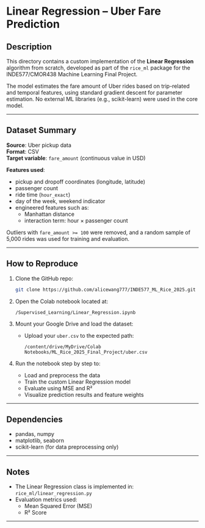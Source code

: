 # Linear Regression – Uber Fare Prediction

## Description

This directory contains a custom implementation of the **Linear Regression** algorithm from scratch, developed as part of the `rice_ml` package for the INDE577/CMOR438 Machine Learning Final Project.

The model estimates the fare amount of Uber rides based on trip-related and temporal features, using standard gradient descent for parameter estimation. No external ML libraries (e.g., scikit-learn) were used in the core model.

---

## Dataset Summary

**Source**: Uber pickup data  
**Format**: CSV  
**Target variable**: `fare_amount` (continuous value in USD)

**Features used**:
- pickup and dropoff coordinates (longitude, latitude)
- passenger count
- ride time (`hour_exact`)
- day of the week, weekend indicator
- engineered features such as:
  - Manhattan distance
  - interaction term: hour × passenger count

Outliers with `fare_amount >= 100` were removed, and a random sample of 5,000 rides was used for training and evaluation.

---

## How to Reproduce

1. Clone the GitHub repo:
   ```bash
   git clone https://github.com/alicewang777/INDE577_ML_Rice_2025.git
   ```

2. Open the Colab notebook located at:
   ```
   /Supervised_Learning/Linear_Regression.ipynb
   ```

3. Mount your Google Drive and load the dataset:
   - Upload your `uber.csv` to the expected path:
     ```
     /content/drive/MyDrive/Colab Notebooks/ML_Rice_2025_Final_Project/uber.csv
     ```

4. Run the notebook step by step to:
   - Load and preprocess the data
   - Train the custom Linear Regression model
   - Evaluate using MSE and R²
   - Visualize prediction results and feature weights

---

## Dependencies

- pandas, numpy
- matplotlib, seaborn
- scikit-learn (for data preprocessing only)

---

## Notes

- The Linear Regression class is implemented in:  
  `rice_ml/linear_regression.py`
- Evaluation metrics used:
  - Mean Squared Error (MSE)
  - R² Score

---
